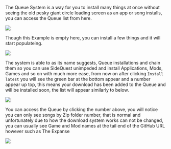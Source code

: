 The Queue System is a way for you to install many things at once without seeing the old pesky giant circle loading screen as an app or song installs, you can access the Queue list from here.

![](https://cdn.discordapp.com/attachments/608376262347587595/610175016126119947/Screenshot_1182.png)

Though this Example is empty here, you can install a few things and it will start populateing.

![](https://cdn.discordapp.com/attachments/608376262347587595/610179198690131980/Screenshot_1185.png)


The system is able to as its name suggests, Queue installations and chain them so you can use SideQuest unimpeded and install Applications, Mods, Games and so on with much more ease, from now on after clicking `Install latest` you will see the green bar at the bottom appear and a number appear up top, this means your download has been added to the Queue and will be installed soon, the list will appear similarly to below.

![](https://cdn.discordapp.com/attachments/608376262347587595/610174997079523338/Screenshot_1183.png)


You can access the Queue by clicking the number above, you will notice you can only see songs by Zip folder number, that is normal and unfortunately due to how the download system works can not be changed, you can usually see Game and Mod names at the tail end of the GitHub URL however such as The Expanse 


![](https://cdn.discordapp.com/attachments/608376262347587595/610175012351246354/Screenshot_1181.png)